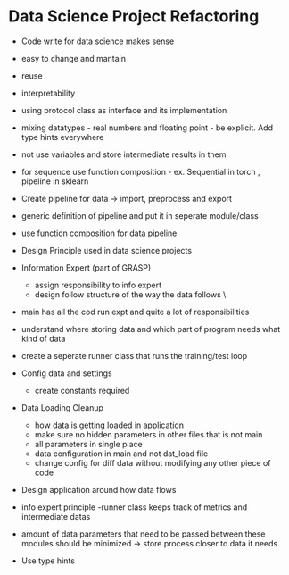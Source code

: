 # Data Science Project Refactoring

- Code write for data science makes sense
- easy to change and mantain
- reuse
- interpretability

- using protocol class as interface and its implementation 
- mixing datatypes - real numbers and floating point - be explicit. Add type hints everywhere
- not use variables and store intermediate results in them 
- for sequence use function composition - ex. Sequential in torch , pipeline in sklearn
- Create pipeline for data -> import, preprocess and export
- generic definition of pipeline and put it in seperate module/class
- use function composition for data pipeline

- Design Principle used in data science projects 
- Information Expert (part of GRASP)
    - assign responsibility to info expert 
    - design follow structure of the way the data follows \

- main has all the cod run expt and quite a lot of responsibilities
- understand where storing data and which part of program needs what kind of data
- create a seperate runner class that runs the training/test loop

- Config data and settings 
    - create constants required
- Data Loading Cleanup
    - how data is getting loaded in application
    - make sure no hidden parameters in other files that is not main
    - all parameters in single place
    - data configuration in main and not dat_load file
    - change config for diff data without modifying any other piece of code

- Design application around how data flows 
- info expert principle -runner class keeps track of metrics and intermediate datas 
- amount of data parameters that need to be passed between these modules should be minimized -> store process closer to data it needs
- Use type hints 







